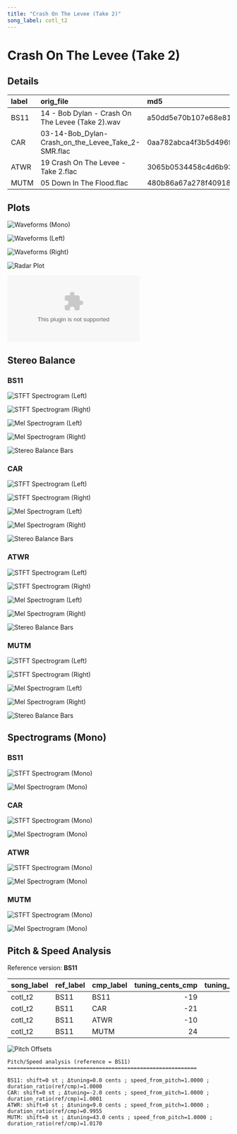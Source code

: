 ```yaml
---
title: "Crash On The Levee (Take 2)"
song_label: cotl_t2
---
```


# Crash On The Levee (Take 2)

## Details

| label   | orig_file                                          | md5                              |   disc |   track |   duration_sec | duration_fmt   |   loudness |   loudness_left |   loudness_right |   loudness_balance |      rms |   rms_left |   rms_right |   rms_balance |    lr_corr |   spectral_centroid |
|:--------|:---------------------------------------------------|:---------------------------------|-------:|--------:|---------------:|:---------------|-----------:|----------------:|-----------------:|-------------------:|---------:|-----------:|------------:|--------------:|-----------:|--------------------:|
| BS11    | 14 - Bob Dylan - Crash On The Levee (Take 2).wav   | a50dd5e70b107e68e814de660d42d9d2 |      3 |      14 |        125.72  | 02:05:719      |   -16.1166 |        -15.8608 |         -15.7971 |         -0.0637696 | 0.141118 |   0.155056 |   0.132603  |     0.0224536 | 0.880859   |             2024.18 |
| CAR     | 03-14-Bob_Dylan-Crash_on_the_Levee_Take_2-SMR.flac | 0aa782abca4f3b5d496fb251fb849a29 |      3 |      14 |        125.711 | 02:05:711      |   -16.1264 |        -15.864  |         -15.8037 |         -0.060327  | 0.141124 |   0.155065 |   0.132607  |     0.0224581 | 0.880859   |             1879.57 |
| ATWR    | 19 Crash On The Levee - Take 2.flac                | 3065b0534458c4d6b93190baf7d112ff |      3 |      19 |        126.293 | 02:06:293      |   -18.2665 |        -17.4359 |         -18.5625 |          1.12663   | 0.110879 |   0.128789 |   0.0974758 |     0.0313134 | 0.870657   |             1731.21 |
| MUTM    | 05 Down In The Flood.flac                          | 480b86a67a278f4091862f51295faada |      1 |       5 |        123.613 | 02:03:613      |   -19.2916 |        -15.8851 |         -16.1876 |          0.302521  | 0.103096 |   0.114902 |   0.154511  |    -0.0396091 | 0.00488298 |             1658.96 |

## Plots
![Waveforms (Mono)](cotl_t2-waveforms_Mono.png)

![Waveforms (Left)](cotl_t2-waveforms_L.png)

![Waveforms (Right)](cotl_t2-waveforms_R.png)

![Radar Plot](cotl_t2-radar_plot.png)

![MFCC Similarity](cotl_t2-similarity_matrix.csv)

## Stereo Balance

### BS11

![STFT Spectrogram (Left)](cotl_t2-BS11_spectrogram_L.png)

![STFT Spectrogram (Right)](cotl_t2-BS11_spectrogram_R.png)

![Mel Spectrogram (Left)](cotl_t2-BS11_melspec_L.png)

![Mel Spectrogram (Right)](cotl_t2-BS11_melspec_R.png)

![Stereo Balance Bars](cotl_t2-BS11_balance.png)

### CAR

![STFT Spectrogram (Left)](cotl_t2-CAR_spectrogram_L.png)

![STFT Spectrogram (Right)](cotl_t2-CAR_spectrogram_R.png)

![Mel Spectrogram (Left)](cotl_t2-CAR_melspec_L.png)

![Mel Spectrogram (Right)](cotl_t2-CAR_melspec_R.png)

![Stereo Balance Bars](cotl_t2-CAR_balance.png)

### ATWR

![STFT Spectrogram (Left)](cotl_t2-ATWR_spectrogram_L.png)

![STFT Spectrogram (Right)](cotl_t2-ATWR_spectrogram_R.png)

![Mel Spectrogram (Left)](cotl_t2-ATWR_melspec_L.png)

![Mel Spectrogram (Right)](cotl_t2-ATWR_melspec_R.png)

![Stereo Balance Bars](cotl_t2-ATWR_balance.png)

### MUTM

![STFT Spectrogram (Left)](cotl_t2-MUTM_spectrogram_L.png)

![STFT Spectrogram (Right)](cotl_t2-MUTM_spectrogram_R.png)

![Mel Spectrogram (Left)](cotl_t2-MUTM_melspec_L.png)

![Mel Spectrogram (Right)](cotl_t2-MUTM_melspec_R.png)

![Stereo Balance Bars](cotl_t2-MUTM_balance.png)

## Spectrograms (Mono)

### BS11

![STFT Spectrogram (Mono)](cotl_t2-BS11_spectrogram_Mono.png)

![Mel Spectrogram (Mono)](cotl_t2-BS11_melspec_Mono.png)

### CAR

![STFT Spectrogram (Mono)](cotl_t2-CAR_spectrogram_Mono.png)

![Mel Spectrogram (Mono)](cotl_t2-CAR_melspec_Mono.png)

### ATWR

![STFT Spectrogram (Mono)](cotl_t2-ATWR_spectrogram_Mono.png)

![Mel Spectrogram (Mono)](cotl_t2-ATWR_melspec_Mono.png)

### MUTM

![STFT Spectrogram (Mono)](cotl_t2-MUTM_spectrogram_Mono.png)

![Mel Spectrogram (Mono)](cotl_t2-MUTM_melspec_Mono.png)

## Pitch & Speed Analysis

Reference version: **BS11**

| song_label   | ref_label   | cmp_label   |   tuning_cents_cmp |   tuning_cents_ref |   delta_tuning_cents |   semitone_shift_vs_ref |   chroma_similarity |   speed_factor_from_pitch |   duration_ratio_ref_over_cmp |
|:-------------|:------------|:------------|-------------------:|-------------------:|---------------------:|------------------------:|--------------------:|--------------------------:|------------------------------:|
| cotl_t2      | BS11        | BS11        |                -19 |                -19 |                    0 |                       0 |            1        |                         1 |                       1       |
| cotl_t2      | BS11        | CAR         |                -21 |                -19 |                   -2 |                       0 |            0.992783 |                         1 |                       1.00007 |
| cotl_t2      | BS11        | ATWR        |                -10 |                -19 |                    9 |                       0 |            0.999128 |                         1 |                       0.99546 |
| cotl_t2      | BS11        | MUTM        |                 24 |                -19 |                   43 |                       0 |            0.992207 |                         1 |                       1.01704 |

![Pitch Offsets](cotl_t2-pitch_offsets.png)

```
Pitch/Speed analysis (reference = BS11)
============================================================

BS11: shift=0 st ; Δtuning=0.0 cents ; speed_from_pitch=1.0000 ; duration_ratio(ref/cmp)=1.0000
CAR: shift=0 st ; Δtuning=-2.0 cents ; speed_from_pitch=1.0000 ; duration_ratio(ref/cmp)=1.0001
ATWR: shift=0 st ; Δtuning=9.0 cents ; speed_from_pitch=1.0000 ; duration_ratio(ref/cmp)=0.9955
MUTM: shift=0 st ; Δtuning=43.0 cents ; speed_from_pitch=1.0000 ; duration_ratio(ref/cmp)=1.0170
```

